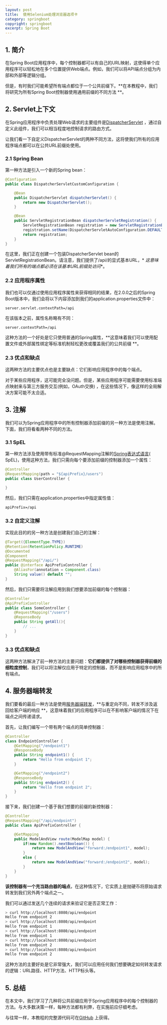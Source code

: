 ```yaml
---
layout: post
title:  使用Selenium处理浏览器选项卡
category: springboot
copyright: springboot
excerpt: Spring Boot
---
```


## 1. 简介

在Spring Boot应用程序中，每个控制器都可以有自己的URL映射，这使得单个应用程序可以轻松地在多个位置提供Web端点。例如，我们可以将API端点分组为内部和外部等逻辑分组。

但是，有时我们可能希望所有端点都位于一个公共前缀下。**在本教程中，我们将研究为所有Spring Boot控制器使用通用前缀的不同方法
**。

## 2. Servlet上下文

在Spring应用程序中负责处理Web请求的主要组件是[DispatcherServlet](https://www.baeldung.com/spring-dispatcherservlet)
，通过自定义此组件，我们可以相当程度地控制请求的路由方式。

让我们看一下自定义DispatcherServlet的两种不同方法，这将使我们所有的应用程序端点都可以在公共URL前缀处使用。

### 2.1 Spring Bean

第一种方法是引入一个新的Spring bean：

```java
@Configuration
public class DispatcherServletCustomConfiguration {

    @Bean
    public DispatcherServlet dispatcherServlet() {
        return new DispatcherServlet();
    }

    @Bean
    public ServletRegistrationBean dispatcherServletRegistration() {
        ServletRegistrationBean registration = new ServletRegistrationBean(dispatcherServlet(), "/api/");
        registration.setName(DispatcherServletAutoConfiguration.DEFAULT_DISPATCHER_SERVLET_REGISTRATION_BEAN_NAME);
        return registration;
    }
}
```

在这里，我们正在创建一个包装DispatcherServlet bean的ServletRegistrationBean。请注意，我们提供了/api/的显式基本URL，*
*这意味着我们所有的端点都必须在该基本URL前缀处访问**。

### 2.2 应用程序属性

我们也可以仅通过使用应用程序属性来获得相同的结果，在2.0.0之后的Spring Boot版本中，我们会将以下内容添加到我们的application.properties文件中：

```properties
server.servlet.contextPath=/api
```

在该版本之前，属性名称略有不同：

```properties
server.contextPath=/api
```

这种方法的一个好处是它只使用普通的Spring属性，**这意味着我们可以使用配置文件或外部属性绑定等标准机制轻松更改或覆盖我们的公共前缀
**。

### 2.3 优点和缺点

这两种方法的主要优点也是主要缺点：它们影响应用程序中的每个端点。

对于某些应用程序，这可能完全没问题。但是，某些应用程序可能需要使用标准端点映射来与第三方服务交互(例如，OAuth交换)
，在这些情况下，像这样的全局解决方案可能不太合适。

## 3. 注解

我们可以为Spring应用程序中的所有控制器添加前缀的另一种方法是使用注解。下面，我们将看看两种不同的方法。

### 3.1 SpEL

第一种方法涉及使用带有标准@RequestMapping注解的[Spring表达式语言](https://www.baeldung.com/spring-expression-language)(
SpEL)，使用这种方法，我们只需向每个要添加前缀的控制器添加一个属性：

```java
@Controller
@RequestMapping(path = "${apiPrefix}/users")
public class UserController {

}
```

然后，我们只需在application.properties中指定属性值：

```properties
apiPrefix=/api
```

### 3.2 自定义注解

实现此目的的另一种方法是创建我们自己的注解：

```java
@Target({ElementType.TYPE})
@Retention(RetentionPolicy.RUNTIME)
@Documented
@Component
@RequestMapping("/api/")
public @interface ApiPrefixController {
    @AliasFor(annotation = Component.class)
    String value() default "";
}
```

然后，我们只需要将注解应用到我们想要添加前缀的每个控制器：

```java
@Controller
@ApiPrefixController
public class SomeController {
    @RequestMapping("/users")
    @ReponseBody
    public String getAll(){
        // ...
    }
}
```

### 3.3 优点和缺点

这两种方法解决了前一种方法的主要问题：**它们都提供了对哪些控制器获得前缀的细粒度控制**，我们可以将注解仅应用于特定的控制器，而不是影响应用程序中的所有端点。

## 4. 服务器端转发

我们要看的最后一种方法是使用[服务器端转发](https://www.baeldung.com/spring-redirect-and-forward)，**与重定向不同，转发不涉及返回给客户端的响应
**，这意味着我们的应用程序可以在不影响客户端的情况下在端点之间传递请求。

首先，让我们编写一个带有两个端点的简单控制器：

```java
@Controller
class EndpointController {
    @GetMapping("/endpoint1")
    @ResponseBody
    public String endpoint1() {
        return "Hello from endpoint 1";
    }

    @GetMapping("/endpoint2")
    @ResponseBody
    public String endpoint2() {
        return "Hello from endpoint 2";
    }
}
```

接下来，我们创建一个基于我们想要的前缀的新控制器：

```java
@Controller
@RequestMapping("/api/endpoint")
public class ApiPrefixController {

    @GetMapping
    public ModelAndView route(ModelMap model) {
        if(new Random().nextBoolean()) {
            return new ModelAndView("forward:/endpoint1", model);
        }
        else {
            return new ModelAndView("forward:/endpoint2", model);
        }
    }
}
```

**该控制器有一个充当路由器的端点**，在这种情况下，它实质上是抛硬币将原始请求转发到我们另外两个端点之一。

我们可以通过发送几个连续的请求来验证它是否正常工作：

```bash
> curl http://localhost:8080/api/endpoint
Hello from endpoint 2
> curl http://localhost:8080/api/endpoint
Hello from endpoint 1
> curl http://localhost:8080/api/endpoint
Hello from endpoint 1
> curl http://localhost:8080/api/endpoint
Hello from endpoint 2
> curl http://localhost:8080/api/endpoint
Hello from endpoint 2
```

这种方法的主要好处是它非常强大，我们可以应用任何我们想要确定如何转发请求的逻辑：URL路径、HTTP方法、HTTP标头等。

## 5. 总结

在本文中，我们学习了几种将公共前缀应用于Spring应用程序中的每个控制器的方法。与大多数决策一样，每种方法都有利弊，在实施前应仔细考虑。

与往常一样，本教程的完整源代码可在[GitHub](https://github.com/tu-yucheng/taketoday-tutorial4j/tree/master/spring-boot-modules/spring-boot-mvc-3)
上获得。